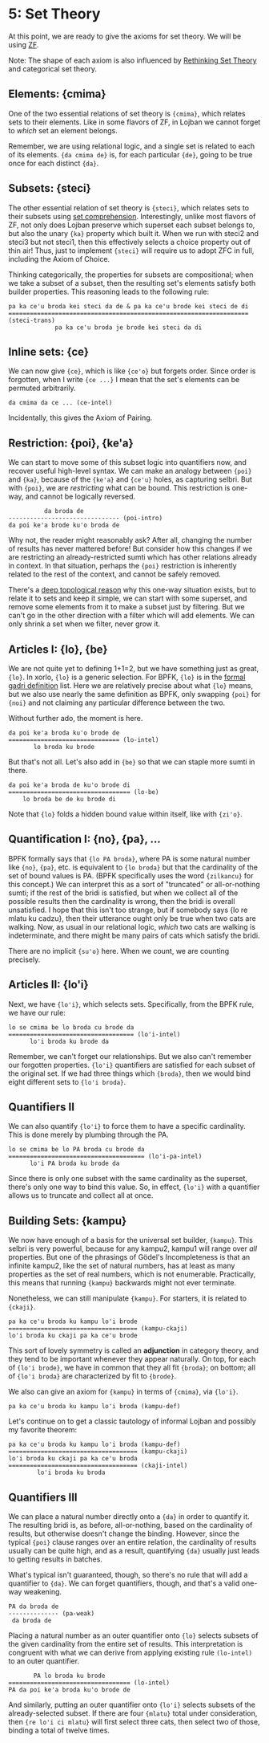 # 5: Set Theory

At this point, we are ready to give the axioms for set theory. We will be
using [ZF](https://en.wikipedia.org/wiki/Zermelo%E2%80%93Fraenkel_set_theory).

Note: The shape of each axiom is also influenced by [Rethinking Set
Theory](https://arxiv.org/abs/1212.6543) and categorical set theory.

## Elements: {cmima}

One of the two essential relations of set theory is `{cmima}`, which relates
sets to their elements. Like in some flavors of ZF, in Lojban we cannot forget
to *which* set an element belongs.

Remember, we are using relational logic, and a single set is related to each
of its elements. `{da cmima de}` is, for each particular `{de}`, going to be
true once for each distinct `{da}`.

## Subsets: {steci}

The other essential relation of set theory is `{steci}`, which relates sets to
their subsets using [set
comprehension](https://en.wikipedia.org/wiki/Set-builder_notation).
Interestingly, unlike most flavors of ZF, not only does Lojban preserve which
superset each subset belongs to, but also the unary `{ka}` property which
built it. When we run with steci2 and steci3 but not steci1, then this
effectively selects a choice property out of thin air! Thus, just to implement
`{steci}` will require us to adopt ZFC in full, including the Axiom of Choice.

Thinking categorically, the properties for subsets are compositional; when we
take a subset of a subset, then the resulting set's elements satisfy both
builder properties. This reasoning leads to the following rule:

    pa ka ce'u broda kei steci da de & pa ka ce'u brode kei steci de di
    =================================================================== (steci-trans)
                 pa ka ce'u broda je brode kei steci da di

## Inline sets: {ce}

We can now give `{ce}`, which is like `{ce'o}` but forgets order. Since order
is forgotten, when I write `{ce ...}` I mean that the set's elements can be
permuted arbitrarily.

    da cmima da ce ... (ce-intel)

Incidentally, this gives the Axiom of Pairing.

## Restriction: {poi}, {ke'a}

We can start to move some of this subset logic into quantifiers now, and
recover useful high-level syntax. We can make an analogy between `{poi}` and
`{ka}`, because of the `{ke'a}` and `{ce'u}` holes, as capturing selbri. But
with `{poi}`, we are *restricting* what can be bound. This restriction is
one-way, and cannot be logically reversed.

              da broda de
    ------------------------------- (poi-intro)
    da poi ke'a brode ku'o broda de

Why not, the reader might reasonably ask? After all, changing the number of
results has never mattered before! But consider how this changes if we are
restricting an already-restricted sumti which has other relations already in
context. In that situation, perhaps the `{poi}` restriction is inherently
related to the rest of the context, and cannot be safely removed.

There's a [deep topological
reason](https://en.wikipedia.org/wiki/Alexandrov_topology) why this one-way
situation exists, but to relate it to sets and keep it simple, we can start
with some superset, and remove some elements from it to make a subset just by
filtering. But we can't go in the other direction with a filter which will add
elements. We can only shrink a set when we filter, never grow it.

## Articles I: {lo}, {be}

We are not quite yet to defining 1+1=2, but we have something just as great,
`{lo}`. In xorlo, `{lo}` is a generic selection. For BPFK, `{lo}` is in the
[formal gadri
definition](https://mw.lojban.org/papri/BPFK_Section:_gadri#Formal_definitions)
list. Here we are relatively precise about what `{lo}` means, but we also use
nearly the same definition as BPFK, only swapping `{poi}` for `{noi}` and not
claiming any particular difference between the two.

Without further ado, the moment is here.

    da poi ke'a broda ku'o brode de
    =============================== (lo-intel)
           lo broda ku brode

But that's not all. Let's also add in `{be}` so that we can staple more sumti
in there.

    da poi ke'a broda de ku'o brode di
    ================================== (lo-be)
        lo broda be de ku brode di

Note that `{lo}` folds a hidden bound value within itself, like with `{zi'o}`.

## Quantification I: {no}, {pa}, ...

BPFK formally says that `{lo PA broda}`, where PA is some natural number like
`{no}`, `{pa}`, etc. is equivalent to `{lo broda}` but that the cardinality of
the set of bound values is PA. (BPFK specifically uses the word `{zilkancu}`
for this concept.) We can interpret this as a sort of "truncated" or
all-or-nothing sumti; if the rest of the bridi is satisfied, but when we
collect all of the possible results then the cardinality is wrong, then the
bridi is overall unsatisfied. I hope that this isn't too strange, but if
somebody says {lo re mlatu ku cadzu}, then their utterance ought only be true
when two cats are walking. Now, as usual in our relational logic, *which* two
cats are walking is indeterminate, and there might be many pairs of cats which
satisfy the bridi.

There are no implicit `{su'o}` here. When we count, we are counting precisely.

## Articles II: {lo'i}

Next, we have `{lo'i}`, which selects sets. Specifically, from the BPFK rule,
we have our rule:

    lo se cmima be lo broda cu brode da
    =================================== (lo'i-intel)
          lo'i broda ku brode da

Remember, we can't forget our relationships. But we also can't remember our
forgotten properties. `{lo'i}` quantifiers are satisfied for each subset of
the original set. If we had three things which `{broda}`, then we would bind
eight different sets to `{lo'i broda}`.

## Quantifiers II

We can also quantify `{lo'i}` to force them to have a specific cardinality.
This is done merely by plumbing through the PA.

    lo se cmima be lo PA broda cu brode da
    ====================================== (lo'i-pa-intel)
          lo'i PA broda ku brode da

Since there is only one subset with the same cardinality as the superset,
there's only one way to bind this value. So, in effect, `{lo'i}` with a
quantifier allows us to truncate and collect all at once.

## Building Sets: {kampu}

We now have enough of a basis for the universal set builder, `{kampu}`. This
selbri is very powerful, because for any kampu2, kampu1 will range over *all*
properties. But one of the phrasings of Gödel's Incompleteness is that an
infinite kampu2, like the set of natural numbers, has at least as many
properties as the set of real numbers, which is not enumerable. Practically,
this means that running `{kampu}` backwards might not ever terminate.

Nonetheless, we can still manipulate `{kampu}`. For starters, it is related to
`{ckaji}`.

    pa ka ce'u broda ku kampu lo'i brode
    ==================================== (kampu-ckaji)
    lo'i broda ku ckaji pa ka ce'u brode

This sort of lovely symmetry is called an **adjunction** in category theory,
and they tend to be important whenever they appear naturally. On top, for each
of `{lo'i brode}`, we have in common that they all fit `{broda}`; on bottom;
all of `{lo'i broda}` are characterized by fit to `{brode}`.

We also can give an axiom for `{kampu}` in terms of `{cmima}`, via `{lo'i}`.

    pa ka ce'u broda ku kampu lo'i broda (kampu-def)

Let's continue on to get a classic tautology of informal Lojban and possibly
my favorite theorem:

    pa ka ce'u broda ku kampu lo'i broda (kampu-def)
    ==================================== (kampu-ckaji)
    lo'i broda ku ckaji pa ka ce'u broda
    ==================================== (ckaji-intel)
            lo'i broda ku broda

## Quantifiers III

We can place a natural number directly onto a `{da}` in order to quantify it.
The resulting bridi is, as before, all-or-nothing, based on the cardinality of
results, but otherwise doesn't change the binding. However, since the typical
`{poi}` clause ranges over an entire relation, the cardinality of results
usually can be quite high, and as a result, quantifying `{da}` usually just
leads to getting results in batches.

What's typical isn't guaranteed, though, so there's no rule that will add a
quantifier to `{da}`. We can forget quantifiers, though, and that's a valid
one-way weakening.

    PA da broda de
    -------------- (pa-weak)
     da broda de

Placing a natural number as an outer quantifier onto `{lo}` selects subsets of
the given cardinality from the entire set of results. This interpretation is
congruent with what we can derive from applying existing rule `(lo-intel)` to
an outer quantifier.

           PA lo broda ku brode
    ================================== (lo-intel)
    PA da poi ke'a broda ku'o brode de

And similarly, putting an outer quantifier onto `{lo'i}` selects subsets of
the already-selected subset. If there are four `{mlatu}` total under
consideration, then `{re lo'i ci mlatu}` will first select three cats, then
select two of those, binding a total of twelve times.
